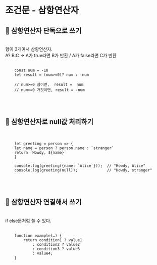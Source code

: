 # 조건문 - 삼항연산자

## 👀 삼항연산자 단독으로 쓰기
<br>
항이 3개여서 삼항연산자. <br>
A? B:C -> A가 true라면 B가 반환 / A가 false라면 C가 반환<br>
<br>

        const num = -10
        let result = (num>=0)? num : -num

        // num>=0 참이면,  result =  num
        // num>=0 거짓이면, result = -num
<br>
<br>

## 👀 삼항연산자로 null값 처리하기
<br>

        let greeting = person => {
        let name = person ? person.name : `stranger`
        return `Howdy, ${name}`
        }

        console.log(greeting({name: `Alice`}));  // "Howdy, Alice"
        console.log(greeting(null));             // "Howdy, stranger"
<br>
<br>

## 👀 삼항연산자 연결해서 쓰기
<br>
if else문처럼 쓸 수 있다.<br>
<br>

        function example(…) {
            return condition1 ? value1
                : condition2 ? value2
                : condition3 ? value3
                : value4;
        }
<br>
<br>

